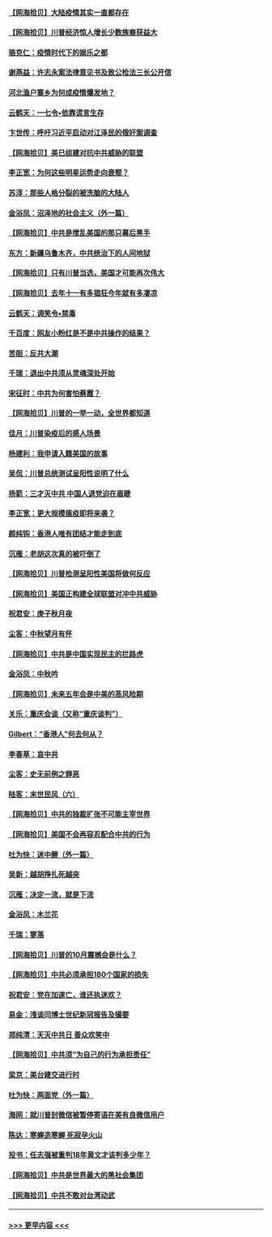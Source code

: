 #### [【网海拾贝】大陆疫情其实一直都存在](../pages/nsc993/n12473948.md?t=10150151) 
#### [【网海拾贝】川普经济惊人增长少数族裔获益大](../pages/nsc993/n12471565.md?t=10150151) 
#### [骆克仁：疫情时代下的娱乐之都](../pages/nsc993/n12471312.md?t=10150151) 
#### [谢燕益：许志永案法律意见书及致公检法三长公开信](../pages/nsc993/n12470870.md?t=10150151) 
#### [河北渔户寨乡为何成疫情爆发地？](../pages/nsc993/n12464936.md?t=10150151) 
#### [云鹤天：一七令▪依靠谎言生存](../pages/nsc993/n12470034.md?t=10150151) 
#### [卞世传：呼吁习近平启动对江泽民的俄奸案调查](../pages/nsc993/n12469722.md?t=10150151) 
#### [【网海拾贝】美已组建对抗中共威胁的联盟](../pages/nsc993/n12469018.md?t=10150151) 
#### [李正宽：为何这些明星运势走向衰颓？](../pages/nsc993/n12468730.md?t=10150151) 
#### [苏淳：那些人格分裂的被洗脑的大陆人](../pages/nsc993/n12467858.md?t=10150151) 
#### [金浴凤：沼泽地的社会主义（外一篇）](../pages/nsc993/n12467792.md?t=10150151) 
#### [【网海拾贝】中共是搅乱美国的那只幕后黑手](../pages/nsc993/n12467700.md?t=10150151) 
#### [东方：新疆乌鲁木齐，中共统治下的人间地狱](../pages/nsc993/n12466075.md?t=10150151) 
#### [【网海拾贝】只有川普当选，美国才可能再次伟大](../pages/nsc993/n12466013.md?t=10150151) 
#### [【网海拾贝】去年十一有多猖狂今年就有多凄凉](../pages/nsc993/n12463649.md?t=10150151) 
#### [云鹤天：调笑令▪禁毒](../pages/nsc993/n12462975.md?t=10150151) 
#### [千百度：网友小粉红是不是中共操作的结果？](../pages/nsc993/n12461025.md?t=10150151) 
#### [苦胆：反共大潮](../pages/nsc993/n12459469.md?t=10150151) 
#### [千瑞：退出中共须从灵魂深处开始](../pages/nsc993/n12459437.md?t=10150151) 
#### [宋征时：中共为何害怕蔡霞？](../pages/nsc993/n12459097.md?t=10150151) 
#### [【网海拾贝】川普的一举一动，全世界都知道](../pages/nsc993/n12458825.md?t=10150151) 
#### [佳月：川普染疫后的感人场景](../pages/nsc993/n12456994.md?t=10150151) 
#### [杨建利：我申请入籍美国的故事](../pages/nsc993/n12455635.md?t=10150151) 
#### [吴侃：川普总统测试呈阳性说明了什么](../pages/nsc993/n12451869.md?t=10150151) 
#### [扬箭：三才灭中共 中国人退党迫在眉睫](../pages/nsc993/n12451842.md?t=10150151) 
#### [李正宽：更大规模瘟疫即将来袭？](../pages/nsc993/n12451455.md?t=10150151) 
#### [颜纯钩：香港人唯有团结才能走到底](../pages/nsc993/n12450870.md?t=10150151) 
#### [沉雁：老胡这次真的被吓倒了](../pages/nsc993/n12449796.md?t=10150151) 
#### [【网海拾贝】川普检测呈阳性美国将做何反应](../pages/nsc993/n12449042.md?t=10150151) 
#### [【网海拾贝】美国正构建全球联盟对冲中共威胁](../pages/nsc993/n12446580.md?t=10150151) 
#### [祝君安：庚子秋月夜](../pages/nsc993/n12445870.md?t=10150151) 
#### [尘客：中秋望月有怀](../pages/nsc993/n12444632.md?t=10150151) 
#### [【网海拾贝】中共是中国实现民主的拦路虎](../pages/nsc993/n12443573.md?t=10150151) 
#### [金浴凤：中秋吟](../pages/nsc993/n12441773.md?t=10150151) 
#### [【网海拾贝】未来五年会是中美的高风险期](../pages/nsc993/n12440760.md?t=10150151) 
#### [关乐：重庆会谈（又称“重庆谈判”）](../pages/nsc993/n12437525.md?t=10150151) 
#### [Gilbert：“香港人”何去何从？](../pages/nsc993/n12435894.md?t=10150151) 
#### [李春草：哀中共](../pages/nsc993/n12435874.md?t=10150151) 
#### [尘客：史无前例之罪恶](../pages/nsc993/n12435762.md?t=10150151) 
#### [陆客：末世民风（六）](../pages/nsc993/n12435354.md?t=10150151) 
#### [【网海拾贝】中共的独裁扩张不可能主宰世界](../pages/nsc993/n12435151.md?t=10150151) 
#### [【网海拾贝】美国不会再容忍配合中共的行为](../pages/nsc993/n12433808.md?t=10150151) 
#### [吐为快：迷中醒（外一篇）](../pages/nsc993/n12433585.md?t=10150151) 
#### [吴新：越胡挣扎死越突](../pages/nsc993/n12433562.md?t=10150151) 
#### [沉雁：决定一流，就是下流](../pages/nsc993/n12432128.md?t=10150151) 
#### [金浴凤：木兰花](../pages/nsc993/n12432124.md?t=10150151) 
#### [千瑞：寥落](../pages/nsc993/n12432071.md?t=10150151) 
#### [【网海拾贝】川普的10月震撼会是什么？](../pages/nsc993/n12431624.md?t=10150151) 
#### [【网海拾贝】中共必须承担180个国家的损失](../pages/nsc993/n12428893.md?t=10150151) 
#### [祝君安：党在加速亡，谁还执迷欢？](../pages/nsc993/n12428652.md?t=10150151) 
#### [易金：浅谈闫博士世纪新冠报告及撮要](../pages/nsc993/n12426822.md?t=10150151) 
#### [郑纯清：天灭中共日 善众欢笑中](../pages/nsc993/n12426784.md?t=10150151) 
#### [【网海拾贝】中共须“为自己的行为承担责任”](../pages/nsc993/n12426067.md?t=10150151) 
#### [梁京：美台建交进行时](../pages/nsc993/n12424066.md?t=10150151) 
#### [吐为快：两面党（外一篇）](../pages/nsc993/n12424043.md?t=10150151) 
#### [海网：就川普封微信被暂停寄语在美有良微信用户](../pages/nsc993/n12424021.md?t=10150151) 
#### [陈达：寒蝉造寒蝉 死寂孕火山](../pages/nsc993/n12423958.md?t=10150151) 
#### [投书：任志强被重判18年黄文才该判多少年？](../pages/nsc993/n12423672.md?t=10150151) 
#### [【网海拾贝】中共是世界最大的黑社会集团](../pages/nsc993/n12423543.md?t=10150151) 
#### [【网海拾贝】中共不敢对台湾动武](../pages/nsc993/n12421418.md?t=10150151) 

----
#### [ >>> 更早内容 <<< ](../indexes/nsc993-earlier.md)
